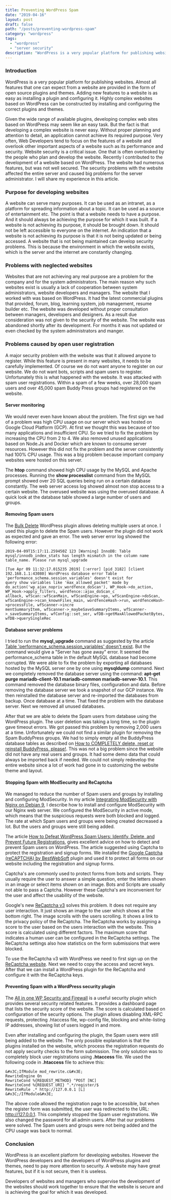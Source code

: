 ```yaml
---
title: Preventing WordPress Spam
date: "2019-04-16"
layout: post
draft: false
path: "/posts/preventing-wordpress-spam"
category: "wordpress"
tags:
  - "wordpress"
  - "server security"
description: "WordPress is a very popular platform for publishing websites. Almost all features that one can expect from a website are provided in the form of open source plugins and themes. Adding new features to a website is as easy as installing a plugin and configuring it. Highly complex websites based on WordPress can be constructed by installing and configuring the correct plugins and themes."
---
```


### Introduction
WordPress is a very popular platform for publishing websites. Almost all features that one can expect from a website are provided in the form of open source plugins and themes. Adding new features to a website is as easy as installing a plugin and configuring it. Highly complex websites based on WordPress can be constructed by installing and configuring the correct plugins and themes.

Given the wide range of available plugins, developing complex web sites based on WordPress may seem like an easy task. But the fact is that developing a complex website is never easy. Without proper planning and attention to detail, an application cannot achieve its required purpose. Very often, Web Developers tend to focus on the features of a website and overlook other important aspects of a website such as its performance and security. Website security is a critical issue. One that is often overlooked by the people who plan and develop the website. Recently I contributed to the development of a website based on WordPress. The website had numerous features, but was not well secured. The security problems with the website affected the entire server and caused big problems for the server administrator. I will share my experience in this article.

### Purpose for developing websites
A website can serve many purposes. It can be used as an intranet, as a platform for spreading information about a topic. It can be used as a source of entertainment etc. The point is that a website needs to have a purpose. And it should always be achieving the purpose for which it was built. If a website is not achieving its purpose, it should be brought down. It should not be left accessible to everyone on the internet. An indication that a website is not achieving its purpose is that it is not being updated or being accessed. A website that is not being maintained can develop security problems. This is because the environment in which the website exists, which is the server and the internet are constantly changing.

### Problems with neglected websites
Websites that are not achieving any real purpose are a problem for the company and for the system administrators. The main reason why such websites exist is usually a lack of cooperation between system administrators, website developers and managers. The website that I worked with was based on WordPress. It had the latest commercial plugins that provided, forum, blog, learning system, job management, resume builder etc. The website was developed without proper consultation between managers, developers and designers. As a result due consideration was not given to the security of the website. The website was abandoned shortly after its development. For months it was not updated or even checked by the system administrators and manger.

### Problems caused by open user registration
A major security problem with the website was that it allowed anyone to register. While this feature is present in many websites, it needs to be carefully implemented. Of course we do not want anyone to register on our website. We do not want bots, scripts and spam users to register. Unfortunately this is what happened with the website. It was attacked with spam user registrations. Within a spam of a few weeks, over 28,000 spam users and over 45,000 spam Buddy Press groups had registered on the website.

#### Server monitoring
We would never even have known about the problem. The first sign we had of a problem was high CPU usage on our server which was hosted on Google Cloud Platform (GCP). At first we thought this was because of too many applications and insufficient CPU. So we tried to fix the problem by increasing the CPU from 2 to 4. We also removed unused applications based on Node.Js and Docker which are known to consume server resources. However this did not fix the problem and the server consistently had 100% CPU usage. This was a big problem because important company websites were hosted on this server.

The **htop** command showed high CPU usage by the MySQL and Apache processes. Running the **show processlist** command from the MySQL prompt showed over 20 SQL queries being run on a certain database constantly. The web server access log showed almost non stop access to a certain website. The overused website was using the overused database. A quick look at the database table showed a large number of users and groups.

#### Removing Spam users
The [Bulk Delete](https://wordpress.org/plugins/bulk-delete/) WordPress plugin allows deleting multiple users at once. I used this plugin to delete the Spam users. However the plugin did not work as expected and gave an error. The web server error log showed the following error:

```
2019-04-09T15:17:11.259450Z 123 [Warning] InnoDB: Table mysql/innodb_index_stats has length mismatch in the column name table_name. Please run mysql_upgrade

[Tue Apr 09 11:32:17.015235 2019] [:error] [pid 3182] [client 192.168.1.1:43080] WordPress database error Table 'performance_schema.session_variables' doesn't exist for
query show variables like 'max_allowed_packet' made by do_action('wp_ajax_nopriv_wordfence_doScan'), WP_Hook->do_action, WP_Hook->apply_filters, wordfence::ajax_doScan_c
allback, wfScan::wfScanMain, wfScanEngine->go, wfScanEngine->doScan, wfScanEngine->scan_knownFiles_main, wordfenceHash->run, wordfenceHash->processFile, wfScanner->incre
mentSummaryItem, wfScanner->_maybeSaveSummaryItems, wfScanner->_saveSummaryItems, wfConfig::set_ser, wfDB->getMaxAllowedPacketBytes, wfDB->querySingleRec
```

#### Database server problems
I tried to run the **mysql_upgrade** command as suggested by the article [Table 'performance_schema.session_variables' doesn't exist](https://stackoverflow.com/questions/31967527/table-performance-schema-session-variables-doesnt-exist). But the command would give a "Server has gone away" error. It seemed the performance_schema table in the default MySQL database had become corrupted. We were able to fix the problem by exporting all databases hosted by the MySQL server one by one using **mysqldump** command. Next we completely removed the database server using the command: **apt-get purge mariadb-client-10.1 mariadb-common mariadb-server-10.1**. This command removed the database binary files, configuration and data. Before removing the database server we took a snapshot of our GCP instance. We then reinstalled the database server and re-imported the databases from backup. Once database at a time. That fixed the problem with the database server. Next we removed all unused databases.

After that we are able to delete the Spam users from database using the WordPress plugin. The user deletion was taking a long time, so the plugin gave timeout errors. We got passed this problem by removing 2,000 users at a time. Unfortunately we could not find a similar plugin for removing the Spam BuddyPress groups. We had to simply empty all the BuddyPress database tables as described on [How to COMPLETELY delete, reset or reinstall BuddyPress, please!](https://buddypress.org/support/topic/how-to-completely-delete-reset-or-reinstall-buddypress-please/). This was not a big problem since the website did not have any real users and groups. It had some demo data that could always be imported back if needed. We could not simply redevelop the entire website since a lot of work had gone in to customizing the website theme and layout.

#### Stopping Spam with ModSecurity and ReCaptcha
We managed to reduce the number of Spam users and groups by installing and configuring ModSecurity. In my article [Integrating ModSecurity with Nginx on Debian 9](/articles/view/278/integrating-modsecurity-with-nginx-on-debian-9), I describe how to install and configure ModSecurity with our Nginx web server. We configured the ModSecurity in active mode, which means that the suspicious requests were both blocked and logged. The rate at which Spam users and groups were being created decreased a lot. But the users and groups were still being added.

The article [How to Defeat WordPress Spam Users: Identify, Delete, and Prevent Future Registrations](https://www.elegantthemes.com/blog/tips-tricks/how-to-defeat-wordpress-spam-users-identify-delete-and-prevent-future-registrations), gives excellent advice on how to detect and prevent Spam users on WordPress. The article suggested using Captcha to protect the registration and signup forms. We installed the [Google Captcha (reCAPTCHA) by BestWebSoft](https://wordpress.org/plugins/google-captcha/) plugin and used it to protect all forms on our website including the registration and signup forms.

Captcha's are commonly used to protect forms from bots and scripts. They usually require the user to answer a simple question, enter the letters shown in an image or select items shown on an image. Bots and Scripts are usually not able to pass a Captcha. However these Captcha's are inconvenient for the user and affect the usability of the website.

Google's new [ReCaptcha v3](https://www.google.com/recaptcha/intro/v3.html) solves this problem. It does not require any user interaction. It just shows an image to the user which shows at the bottom right. The image scrolls with the users scrolling. It shows a link to the privacy policy of the ReCaptcha. The ReCaptcha works by assigning a score to the user based on the users interaction with the website. This score is calculated using different factors. The maximum score that indicates a human user can be configured in the ReCaptcha settings. The ReCaptcha settings also how statistics on the form submissions that were blocked.

To use the ReCaptcha v3 with WordPress we need to first sign up on the [ReCaptcha website](https://www.google.com/recaptcha/intro/v3.html). Next we need to copy the access and secret keys. After that we can install a WordPress plugin for the ReCaptcha and configure it with the ReCaptcha keys.

#### Preventing Spam with a WordPress security plugin
The [All in one WP Security and Firewall](https://wordpress.org/plugins/all-in-one-wp-security-and-firewall) is a useful security plugin which provides several security related features. It provides a dashboard page that lists the security score of the website. The score is calculated based on configuration of the security options. The plugin allows disabling XML-RPC requests, protecting .htaccess file, wp-config file, blocking and white-listing IP addresses, showing list of users logged in and more.

Even after installing and configuring the plugin, the Spam users were still being added to the website. The only possible explanation is that the plugins installed on the website, which process the registration requests do not apply security checks to the form submission. The only solution was to completely block user registrations using **.htaccess** file. We used the following code in **.htaccess** file to achieve this:

```
&#x3C;IfModule mod_rewrite.c&#x3E;
RewriteEngine On
RewriteCond %{REQUEST_METHOD} ^POST [NC]
RewriteCond %{REQUEST_URI} ^.*/register/$
RewriteRule .* http://127.0.0.1 [L]
&#x3C;/IfModule&#x3E;
```

The above code allowed the registration page to be accessible, but when the register form was submitted, the user was redirected to the URL: http://127.0.0.1. This completely stopped the Spam user registrations. We also changed the password for all admin users. After that our problems were solved. The Spam users and groups were not being added and the CPU usage was back to normal.

### Conclusion
WordPress is an excellent platform for developing websites. However the WordPress developers and the developers of WordPress plugins and themes, need to pay more attention to security. A website may have great features, but if it is not secure, then it is useless.

Developers of websites and managers who supervise the development of the websites should work together to ensure that the website is secure and is achieving the goal for which it was developed.

